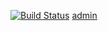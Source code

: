 [![Build Status](https://travis-ci.org/JohnL3/ecommerce.svg?branch=master)](https://travis-ci.org/JohnL3/ecommerce)
[admin](./admin.py)


